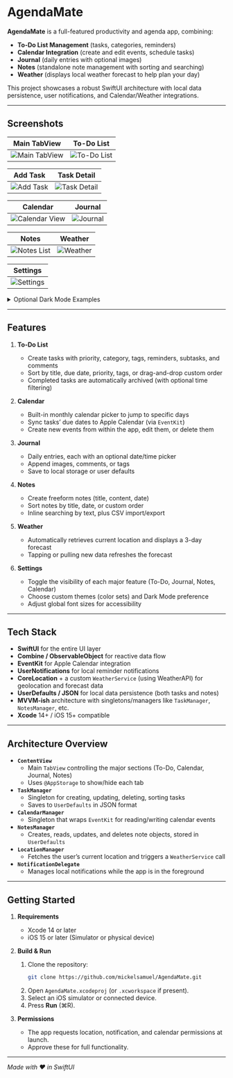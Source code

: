# AgendaMate

**AgendaMate** is a full-featured productivity and agenda app, combining:
- **To-Do List Management** (tasks, categories, reminders)
- **Calendar Integration** (create and edit events, schedule tasks)
- **Journal** (daily entries with optional images)
- **Notes** (standalone note management with sorting and searching)
- **Weather** (displays local weather forecast to help plan your day)

This project showcases a robust SwiftUI architecture with local data persistence, user notifications, and Calendar/Weather integrations.

---

## Screenshots

| Main TabView                     | To-Do List                        |
|----------------------------------|-----------------------------------|
| ![Main TabView](images/screenshot-main.png) | ![To-Do List](images/screenshot-todolist.png) |

| Add Task                         | Task Detail                       |
|----------------------------------|-----------------------------------|
| ![Add Task](images/screenshot-addtask.png) | ![Task Detail](images/screenshot-taskdetail.png) |

| Calendar                         | Journal                           |
|----------------------------------|-----------------------------------|
| ![Calendar View](images/screenshot-calendar.png) | ![Journal](images/screenshot-journal.png) |

| Notes                            | Weather                           |
|----------------------------------|-----------------------------------|
| ![Notes List](images/screenshot-noteslist.png) | ![Weather](images/screenshot-weather.png) |

| Settings                         |
|----------------------------------|
| ![Settings](images/screenshot-settings.png) |

<details>
<summary>Optional Dark Mode Examples</summary>

| Main TabView (Dark) (Red)       | Main TabView (Dark) (Green)        |
|---------------------------------|------------------------------------|
| ![Dark Main](images/screenshot-main-dark.png) | ![Dark To-Do](images/screenshot-todolist-dark.png) |

</details>

---

## Features

1. **To-Do List**  
   - Create tasks with priority, category, tags, reminders, subtasks, and comments  
   - Sort by title, due date, priority, tags, or drag-and-drop custom order  
   - Completed tasks are automatically archived (with optional time filtering)

2. **Calendar**  
   - Built-in monthly calendar picker to jump to specific days  
   - Sync tasks’ due dates to Apple Calendar (via `EventKit`)  
   - Create new events from within the app, edit them, or delete them

3. **Journal**  
   - Daily entries, each with an optional date/time picker  
   - Append images, comments, or tags  
   - Save to local storage or user defaults

4. **Notes**  
   - Create freeform notes (title, content, date)  
   - Sort notes by title, date, or custom order  
   - Inline searching by text, plus CSV import/export

5. **Weather**  
   - Automatically retrieves current location and displays a 3-day forecast  
   - Tapping or pulling new data refreshes the forecast

6. **Settings**  
   - Toggle the visibility of each major feature (To-Do, Journal, Notes, Calendar)  
   - Choose custom themes (color sets) and Dark Mode preference  
   - Adjust global font sizes for accessibility

---

## Tech Stack

- **SwiftUI** for the entire UI layer  
- **Combine / ObservableObject** for reactive data flow  
- **EventKit** for Apple Calendar integration  
- **UserNotifications** for local reminder notifications  
- **CoreLocation** + a custom `WeatherService` (using WeatherAPI) for geolocation and forecast data  
- **UserDefaults / JSON** for local data persistence (both tasks and notes)  
- **MVVM-ish** architecture with singletons/managers like `TaskManager`, `NotesManager`, etc.  
- **Xcode** 14+ / iOS 15+ compatible  

---

## Architecture Overview

- **`ContentView`**  
  - Main `TabView` controlling the major sections (To-Do, Calendar, Journal, Notes)  
  - Uses `@AppStorage` to show/hide each tab  
- **`TaskManager`**  
  - Singleton for creating, updating, deleting, sorting tasks  
  - Saves to `UserDefaults` in JSON format  
- **`CalendarManager`**  
  - Singleton that wraps `EventKit` for reading/writing calendar events  
- **`NotesManager`**  
  - Creates, reads, updates, and deletes note objects, stored in `UserDefaults`  
- **`LocationManager`**  
  - Fetches the user’s current location and triggers a `WeatherService` call  
- **`NotificationDelegate`**  
  - Manages local notifications while the app is in the foreground  

---

## Getting Started

1. **Requirements**  
   - Xcode 14 or later  
   - iOS 15 or later (Simulator or physical device)

2. **Build & Run**  
   1. Clone the repository:  
      ```bash
      git clone https://github.com/mickelsamuel/AgendaMate.git
      ```
   2. Open `AgendaMate.xcodeproj` (or `.xcworkspace` if present).  
   3. Select an iOS simulator or connected device.  
   4. Press **Run** (⌘R).

3. **Permissions**  
   - The app requests location, notification, and calendar permissions at launch.  
   - Approve these for full functionality.

---

_Made with ♥ in SwiftUI_
